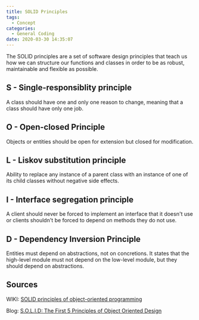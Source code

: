```yaml
---
title: SOLID Principles
tags:
  - Concept
categories:
  - General Coding
date: 2020-03-30 14:35:07
---
```



The SOLID principles are a set of software design principles that teach us how we can structure our functions and classes in order to be as robust, maintainable and flexible as possible.


## S - Single-responsiblity principle

A class should have one and only one reason to change, meaning that a class should have only one job.

## O - Open-closed Principle

Objects or entities should be open for extension but closed for modification.

## L - Liskov substitution principle

Ability to replace any instance of a parent class with an instance of one of its child classes without negative side effects.

## I - Interface segregation principle

A client should never be forced to implement an interface that it doesn't use or clients shouldn't be forced to depend on methods they do not use.

## D - Dependency Inversion Principle

Entities must depend on abstractions, not on concretions. It states that the high-level module must not depend on the low-level module, but they should depend on abstractions.

## Sources

WIKI: [SOLID principles of object-oriented programming](https://en.wikipedia.org/wiki/SOLID)

Blog: [S.O.L.I.D: The First 5 Principles of Object Oriented Design](https://scotch.io/bar-talk/s-o-l-i-d-the-first-five-principles-of-object-oriented-design)